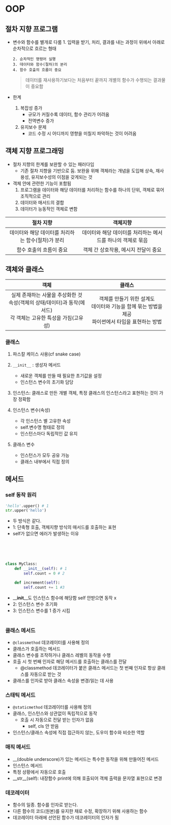 # OOP

## 절차 지향 프로그램

- 변수와 함수를 별개로 다룸 1. 입력을 받기, 처리, 결과를 내는 과정이 위에서 아래로 순차적으로 흐르는 형태

      2. 순차적인 명령어 실행
      3. 데이터와 함수(절차)의 분리
      4. 함수 호출의 흐름이 중요

  > 데이터를 재사용하기보다는 처음부터 끝까지 개별의 함수가 수행되는 결과물이 중요함

- 한계
  1. 복잡성 증가
     - 규모가 커질수록 데이터, 함수 관리가 어려움
     - 전역변수 증가
  2. 유지보수 문제
     - 코드 수정 시 어디까지 영향을 미칠지 파악하는 것이 어려움

## 객체 지향 프로그래밍

- 절차 지향의 한계를 보완할 수 있는 패러다임
  - 기존 절차 지향을 기반으로 둠. 보완을 위해 객체라는 개념을 도입해 상속, 재사용성, 유지보수성의 이점을 갖게되는 것
- 객체 안에 관련한 기능이 포함됨
  1. 프로그램을 데이터와 해당 데이터를 처리하는 함수를 하나의 단위, 객체로 묶어 조직적으로 관리
  2. 데이터와 매서드의 결합
  3. 데이터가 능동적인 객체로 변함

|                     절차 지향                     |                          객체지향                           |
| :-----------------------------------------------: | :---------------------------------------------------------: |
| 데이터와 해당 데이터를 처리하는 함수(절차)가 분리 | 데이터와 해당 데이터를 처리하는 메서드를 하나의 객체로 묶음 |
|              함수 호출의 흐름이 중요              |            객체 간 상호작용, 메시지 전달이 중요             |

## 객체와 클래스

|                                                        객체                                                         |                                                클래스                                                 |
| :-----------------------------------------------------------------------------------------------------------------: | :---------------------------------------------------------------------------------------------------: |
| 실제 존재하는 사물을 추상화한 것<br>속성(객체의 상태/데이터)과 동작(메서드)<br>각 객체는 고유한 특성을 가짐(고유성) | 객체를 만들기 위한 설계도<br>데이터와 기능을 함께 묶는 방법을 제공<br>파이썬에서 타입을 표현하는 방법 |

### 클래스

1. 파스칼 케이스 사용(cf snake case)

2. `__init__` : 생성자 메서드

   - 새로운 객체를 만들 때 필요한 초기값을 설정
   - 인스턴스 변수의 초기화 담당

3. 인스턴스: 클래스로 만든 개별 객체, 특정 클래스의 인스턴스라고 표현하는 것이 가장 정확함

4. 인스턴스 변수(속성)

   - 각 인스턴스 별 고유한 속성
   - self.변수명 형태로 정의
   - 인스턴스마다 독립적인 값 유지

5. 클래스 변수
   - 인스턴스가 모두 공유 가능
   - 클래스 내부에서 직접 정의

## 메서드

### self 동작 원리

```python
'hello'.upper() # 1
str.upper('hello')
```

- 두 방식은 같다.
- 1: 단축형 호출, 객체지향 방식의 매서드를 호출하는 표현
- self가 없으면 에러가 발생하는 이유

<br>
<br>
<br>

```python
class MyClass:
    def __init__(self): # 1
        self.count = 0 # 2

    def increment(self):
        self.count += 1 #3
```

- \_\_**init**\_\_도 인스턴스 함수에 해당함 self 안받으면 동작 x
- 2: 인스턴스 변수 초기화
- 3: 인스턴스 변수를 1 증가 시킴
  <br>
  <br>

### 클래스 메서드

- `@classmethod` 데코레이터를 사용해 정의
- 클래스가 호출하는 메서드
- 클래스 변수를 조작하거나 클래스 레벨의 동작을 수행
- 호출 시 첫 번째 인자로 해당 메서드를 호출하는 클래스를 전달
  - @classmethod 데코레이터가 붙은 클래스 메서드는 첫 번째 인자로 항상 클래스를 자동으로 받는 것
- 클래스를 인자로 받아 클래스 속성을 변경/읽는 데 사용

### 스태틱 메서드

- `@staticmethod` 데코레이터를 사용해 정의
- 클래스, 인스턴스와 상관없이 독립적으로 동작
  - 호출 시 자동으로 전달 받는 인자가 없음
    - self, cls 안 받음
- 인스턴스/클래스 속성에 직접 접근하지 않는, 도우미 함수와 비슷한 역할

### 매직 메서드

- \_\_(double underscore)가 있는 메서드는 특수한 동작을 위해 만들어진 메서드
- 인스턴스 메서드
- 특정 상황에서 자동으로 호출
- \_\_str\_\_(self): 내장함수 print에 의해 호출되어 객체 출력을 문자열 표현으로 변경

### 데코레이터

- 함수의 일종. 함수를 인자로 받는다.
- 다른 함수의 코드(원본)를 유지한 채로 수정, 확장하기 위해 사용하는 함수
- 데코레이터 아래에 선언된 함수가 데코레이터의 인자가 됨

